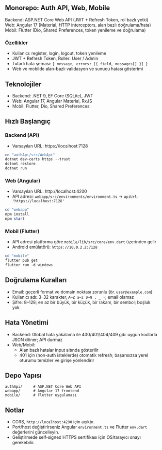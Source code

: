 ## Monorepo: Auth API, Web, Mobile

Backend: ASP.NET Core Web API (JWT + Refresh Token, rol bazlı yetki)
Web: Angular 17 (Material, HTTP interceptors, alan bazlı doğrulama/hata)
Mobil: Flutter (Dio, Shared Preferences, token yenileme ve doğrulama)

### Özellikler
- Kullanıcı: register, login, logout, token yenileme
- JWT + Refresh Token, Roller: User / Admin
- Tutarlı hata şeması: `{ message, errors: [{ field, messages[] }] }`
- Web ve mobilde alan-bazlı validasyon ve sunucu hatası gösterimi

## Teknolojiler
- Backend: .NET 9, EF Core (SQLite), JWT
- Web: Angular 17, Angular Material, RxJS
- Mobil: Flutter, Dio, Shared Preferences

## Hızlı Başlangıç

### Backend (API)
- Varsayılan URL: https://localhost:7128

```powershell
cd "authApi/src/WebApi"
dotnet dev-certs https --trust
dotnet restore
dotnet run
```

### Web (Angular)
- Varsayılan URL: http://localhost:4200
- API adresi: `webapp/src/environments/environment.ts` → `apiUrl: 'https://localhost:7128'`

```powershell
cd "webapp"
npm install
npm start
```

### Mobil (Flutter)
- API adresi platforma göre `mobile/lib/src/core/env.dart` üzerinden gelir
- Android emülatörü: `https://10.0.2.2:7128`

```powershell
cd "mobile"
flutter pub get
flutter run -d windows
```

## Doğrulama Kuralları
- Email: geçerli format ve domain noktası zorunlu (ör. `user@example.com`)
- Kullanıcı adı: 3–32 karakter, `A–Z a–z 0–9 . _ -`; email olamaz
- Şifre: 8–128; en az bir büyük, bir küçük, bir rakam, bir sembol; boşluk yok

## Hata Yönetimi
- Backend: Global hata yakalama ile 400/401/404/409 gibi uygun kodlarla JSON döner; API durmaz
- Web/Mobil:
  - Alan bazlı hatalar input altında gösterilir
  - 401 için (non-auth isteklerde) otomatik refresh; başarısızsa yerel oturumu temizler ve girişe yönlendirir

## Depo Yapısı
```text
authApi/     # ASP.NET Core Web API
webapp/      # Angular 17 frontend
mobile/      # Flutter uygulaması
```

## Notlar
- CORS, `http://localhost:4200` için açıktır.
- Port/host değiştirirseniz Angular `environment.ts` ve Flutter `env.dart` değerlerini güncelleyin.
- Geliştirmede self-signed HTTPS sertifikası için OS/tarayıcı onayı gerekebilir.


